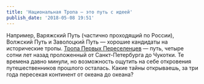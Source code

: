 ```yaml
---
title: 'Национальная Тропа — это путь с идеей'
publish_date: '2018-05-08 19:51'
---
```


Например, Варяжский Путь (частично проходящий по России), Волжский Путь и Заволоцкий Путь — хорошие кандидаты на исторические тропы. [Тропа Первых Переселенцев](/trails/the-first-settlers-trail) — путь, четыре сотни лет назад проложенный от Санкт-Петербурга до Чукотки. Те времена давно минули, но возможность ощутить на себе откровения путешественников прошлого осталась. Какие тайны открываешь, за три года пересекая континент от океана до океана?